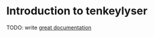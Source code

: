 # Introduction to tenkeylyser

TODO: write [great documentation](http://jacobian.org/writing/what-to-write/)
